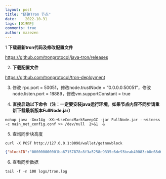 ```yaml
---
layout: post
title: "搭建Tron 节点"
date:    2022-10-31
tags: [区块链]
comments: true
author: mazezen
---
```


1 **下载最新tron代码及修改配置文件**

https://github.com/tronprotocol/java-tron/releases

2. **下载配置文件**

https://github.com/tronprotocol/tron-deployment

3. 修改 rpc.port = 50051，修改node.trustNode = “0.0.0.0:50051”，修改node.listen.port = 18889，修改vm.supportConstant = true

4. **直接启动以下命令（注：一定要安装java运行环境，如果节点内容不同步请重新下载最新版本FullNode.jar）**
```shell
nohup java -Xmx14g -XX:+UseConcMarkSweepGC -jar FullNode.jar --witness -c main_net_config.conf >> /dev/null  2>&1  &
```

5. 查询同步块高度
```shell
curl -X POST http://127.0.0.1:8090/wallet/getnowblock
```
```json
{"blockID":"000000000001ba67157878c8f3a5258c9335c6de93beab40083cb8e68d66710c","block_header":{"raw_data":{"number":113255,"txTrieRoot":"0000000000000000000000000000000000000000000000000000000000000000","witness_address":"414593d27b70d21454b39ab60bf13291dae8dc0326","parentHash":"000000000001ba663ad02c7009a0602f9af39a3f0138d4e2cd81a64714cca6b7","timestamp":1530231399000},"witness_signature":"7125e312718c0a9ee7e6da3d7c80fb044869f8fc6328d056686da97eeaaaed7979953b1a15026cf48784e05fa49e9b062d1747d0107fbbc5544cd4eaf59b673701"}}
```

6. 查看同步数据
```shell
tail -f -n 100 logs/tron.log
```
